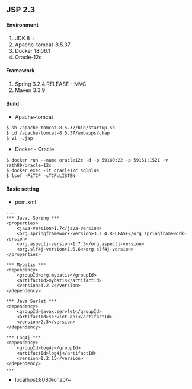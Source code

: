 ## JSP 2.3

#### Environment
1. JDK 8 +
2. Apache-tomcat-8.5.37
3. Docker 18.06.1
4. Oracle-12c

#### Framework
1. Spring 3.2.4.RELEASE - MVC
2. Maven 3.3.9

#### Build

* Apache-tomcat

```
$ sh /apache-tomcat-8.5.37/bin/startup.sh
$ cd /apache-tomcat-8.5.37/webapps/chap
$ vi ~.jsp
```

* Docker - Oracle

```
$ docker run --name oracle12c -d -p 59160:22 -p 59161:1521 -v sath89/oracle-12c
$ docker exec -it oracle12c sqlplus
$ lsof -PiTCP -sTCP:LISTEN
```

#### Basic setting

* pom.xml

```
...
*** Java, Spring ***
<properties>
	<java-version>1.7</java-version>
	<org.springframework-version>3.2.4.RELEASE</org springframework-version>
	<org.aspectj-version>1.7.3</org.aspectj-version>
    <org.slf4j-version>1.6.6</org.slf4j-version>
</properties>

*** Mybatis ***
<dependency>
	<groupId>org.mybatis</groupId>
	<artifactId>mybatis</artifactId>
	<version>3.2.2</version>
</dependency>

*** Java Serlet ***
<dependency>
    <groupId>javax.servlet</groupId>
    <artifactId>servlet-api</artifactId>
    <version>2.5</version>
</dependency>

*** Log4j ***
<dependency>
	<groupId>log4j</groupId>
	<artifactId>log4j</artifactId>
	<version>1.2.15</version>
</dependency>
...

```

* localhost:8080/chap/~